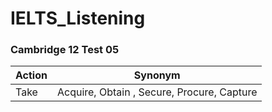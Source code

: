 # IELTS_Listening


### Cambridge 12 Test 05

| **Action**   | **Synonym**      |
|--------------|------------------|
| Take         | Acquire,  Obtain , Secure, Procure, Capture   |
